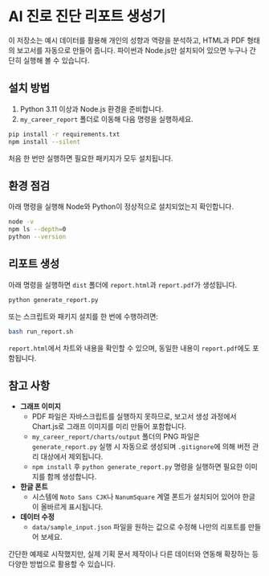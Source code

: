 # AI 진로 진단 리포트 생성기

이 저장소는 예시 데이터를 활용해 개인의 성향과 역량을 분석하고, HTML과 PDF 형태의 보고서를 자동으로 만들어 줍니다. 파이썬과 Node.js만 설치되어 있으면 누구나 간단히 실행해 볼 수 있습니다.

## 설치 방법

1. Python 3.11 이상과 Node.js 환경을 준비합니다.
2. `my_career_report` 폴더로 이동해 다음 명령을 실행하세요.

```bash
pip install -r requirements.txt
npm install --silent
```

처음 한 번만 실행하면 필요한 패키지가 모두 설치됩니다.

## 환경 점검

아래 명령을 실행해 Node와 Python이 정상적으로 설치되었는지 확인합니다.

```bash
node -v
npm ls --depth=0
python --version
```

## 리포트 생성

아래 명령을 실행하면 `dist` 폴더에 `report.html`과 `report.pdf`가 생성됩니다.

```bash
python generate_report.py
```

또는 스크립트와 패키지 설치를 한 번에 수행하려면:

```bash
bash run_report.sh
```

`report.html`에서 차트와 내용을 확인할 수 있으며, 동일한 내용이 `report.pdf`에도 포함됩니다.

## 참고 사항

- **그래프 이미지**
  - PDF 파일은 자바스크립트를 실행하지 못하므로, 보고서 생성 과정에서 Chart.js로 그래프 이미지를 미리 만들어 포함합니다.
  - `my_career_report/charts/output` 폴더의 PNG 파일은 `generate_report.py` 실행 시 자동으로 생성되며 `.gitignore`에 의해 버전 관리 대상에서 제외됩니다.
  - `npm install` 후 `python generate_report.py` 명령을 실행하면 필요한 이미지를 함께 생성합니다.
- **한글 폰트**
  - 시스템에 `Noto Sans CJK`나 `NanumSquare` 계열 폰트가 설치되어 있어야 한글이 올바르게 표시됩니다.
- **데이터 수정**
  - `data/sample_input.json` 파일을 원하는 값으로 수정해 나만의 리포트를 만들어 보세요.

간단한 예제로 시작했지만, 실제 기획 문서 제작이나 다른 데이터와 연동해 확장하는 등 다양한 방법으로 활용할 수 있습니다.
